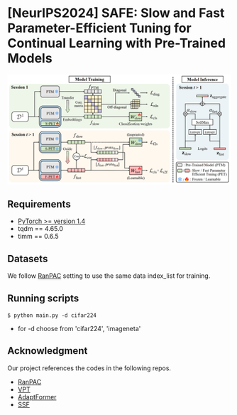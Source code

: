 # [NeurIPS2024] SAFE: Slow and Fast Parameter-Efficient Tuning for Continual Learning with Pre-Trained Models
![framework](figures/framework.png)

## Requirements
- [PyTorch >= version 1.4](https://pytorch.org)
- tqdm == 4.65.0
- timm == 0.6.5

## Datasets
We follow [RanPAC](https://github.com/RanPAC/RanPAC) setting to use the same data index_list for training. 

## Running scripts

    $ python main.py -d cifar224


- for -d choose from 'cifar224', 'imageneta'


## Acknowledgment
Our project references the codes in the following repos.

- [RanPAC](https://github.com/RanPAC/RanPAC)
- [VPT](https://github.com/sagizty/VPT)
- [AdaptFormer](https://github.com/ShoufaChen/AdaptFormer)
- [SSF](https://github.com/dongzelian/SSF)

